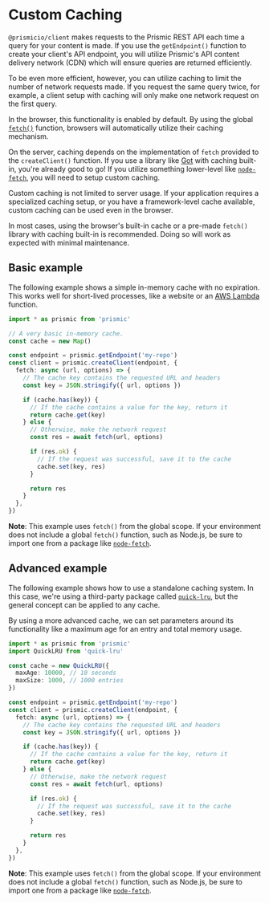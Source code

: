 # Custom Caching

`@prismicio/client` makes requests to the Prismic REST API each time a query for
your content is made. If you use the `getEndpoint()` function to create your
client's API endpoint, you will utilize Prismic's API content delivery network
(CDN) which will ensure queries are returned efficiently.

To be even more efficient, however, you can utilize caching to limit the number
of network requests made. If you request the same query twice, for example, a
client setup with caching will only make one network request on the first query.

In the browser, this functionality is enabled by default. By using the global
[`fetch()`](https://developer.mozilla.org/en-US/docs/Web/API/Fetch_API/Using_Fetch)
function, browsers will automatically utilize their caching mechanism.

On the server, caching depends on the implementation of `fetch` provided to the
`createClient()` function. If you use a library like
[Got](https://github.com/sindresorhus/got) with caching built-in, you're already
good to go! If you utilize something lower-level like
[`node-fetch`][node-fetch], you will need to setup custom caching.

Custom caching is not limited to server usage. If your application requires a
specialized caching setup, or you have a framework-level cache available, custom
caching can be used even in the browser.

In most cases, using the browser's built-in cache or a pre-made `fetch()`
library with caching built-in is recommended. Doing so will work as expected
with minimal maintenance.

## Basic example

The following example shows a simple in-memory cache with no expiration. This
works well for short-lived processes, like a website or an
[AWS Lambda](https://aws.amazon.com/lambda/) function.

```typescript
import * as prismic from 'prismic'

// A very basic in-memory cache.
const cache = new Map()

const endpoint = prismic.getEndpoint('my-repo')
const client = prismic.createClient(endpoint, {
  fetch: async (url, options) => {
    // The cache key contains the requested URL and headers
    const key = JSON.stringify({ url, options })

    if (cache.has(key)) {
      // If the cache contains a value for the key, return it
      return cache.get(key)
    } else {
      // Otherwise, make the network request
      const res = await fetch(url, options)

      if (res.ok) {
        // If the request was successful, save it to the cache
        cache.set(key, res)
      }

      return res
    }
  },
})
```

**Note**: This example uses `fetch()` from the global scope. If your environment
does not include a global `fetch()` function, such as Node.js, be sure to import
one from a package like [`node-fetch`][node-fetch].

## Advanced example

The following example shows how to use a standalone caching system. In this
case, we're using a third-party package called
[`quick-lru`](https://github.com/sindresorhus/quick-lru), but the general
concept can be applied to any cache.

By using a more advanced cache, we can set parameters around its functionality
like a maximum age for an entry and total memory usage.

```typescript
import * as prismic from 'prismic'
import QuickLRU from 'quick-lru'

const cache = new QuickLRU({
  maxAge: 10000, // 10 seconds
  maxSize: 1000, // 1000 entries
})

const endpoint = prismic.getEndpoint('my-repo')
const client = prismic.createClient(endpoint, {
  fetch: async (url, options) => {
    // The cache key contains the requested URL and headers
    const key = JSON.stringify({ url, options })

    if (cache.has(key)) {
      // If the cache contains a value for the key, return it
      return cache.get(key)
    } else {
      // Otherwise, make the network request
      const res = await fetch(url, options)

      if (res.ok) {
        // If the request was successful, save it to the cache
        cache.set(key, res)
      }

      return res
    }
  },
})
```

**Note**: This example uses `fetch()` from the global scope. If your environment
does not include a global `fetch()` function, such as Node.js, be sure to import
one from a package like [`node-fetch`][node-fetch].

[node-fetch]: https://github.com/node-fetch/node-fetch
